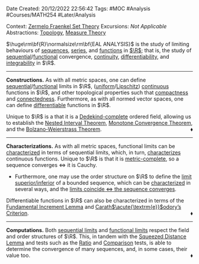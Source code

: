 <div class="topSpace"></div>

Date Created: 20/12/2022 22:56:42
Tags: #MOC #Analysis #Courses/MATH254 #Later/Analysis

Context: [Zermelo Fraenkel Set Theory](obsidian://open?file=TODO)
Excursions: _Not Applicable_
Abstractions: [Topology](obsidian://open?file=TODO), [Measure Theory](obsidian://open?file=TODO)

$\huge\rm\bf{R}\normalsize\rm\bf{EAL ANALYSIS}$ is the study of limiting behaviours of [sequences](Sequences%20in%20R.md), [series](Convergent%20and%20Divergent%20Series.md), and [functions](Functions%20in%20R.md) in [$\R$](Real%20Numbers.md); that is, the study of [sequential](Sequential%20Limits%20in%20R.md)/[functional](Functional%20Limits%20in%20R.md) convergence, [continuity](Continuous%20Function%20in%20R.md), [differentiability](Differentiable%20Function%20in%20R.md), and [integrability](obsidian://open?file=TODO) in $\R$.

---

**Constructions.** As with all metric spaces, one can define [sequential](Sequential%20Limits%20in%20R.md)/[functional](Functional%20Limits%20in%20R.md) limits in $\R$, ([uniform](Uniform%20Continuity.md)/[Lipschitz](Lipschitz%20Continuity.md)) [continuous](Continuous%20Function%20in%20R.md) functions in $\R$, and other topological properties such that [compactness](obsidian://open?file=TODO) and [connectedness](obsidian://open?file=TODO). Furthermore, as with all normed vector spaces, one can define [differentiable](Differentiable%20Function%20in%20R.md) functions in $\R$.

Unique to $\R$ is a that it is a [Dedekind-complete](Dedekind-complete%20Ordered%20Set.md) ordered field, allowing us to establish the [Nested Interval Theorem](Nested%20Interval%20Theorem.md), [Monotone Convergence Theorem](Monotone%20Convergence%20Theorem.md), and the [Bolzano-Weierstrass Theorem](Bolzano-Weierstrass%20Theorem.md).<span style="float:right;">$\blacklozenge$</span>

---

**Characterizations.** As with all metric spaces, functional limits can be [characterized](Sequential%20Criterion%20for%20Functional%20Limits.md) in terms of sequential limits, which, in turn, [characterizes](Sequential%20slash%20functional%20limit%20characterizations%20of%20continuity.md) continuous functions. Unique to $\R$ is that it is [metric-complete](Metric-completeness%20of%20R.md), so a sequence converges $\Leftrightarrow$ it is Cauchy.
* Furthermore, one may use the order structure on $\R$ to define the [limit superior$/$inferior](Limit%20Superior%20slash%20Inferior.md) of a bounded sequence, which can be [characterized](Criteria%20for%20limit%20superior%20slash%20inferior.md) in several ways, and the [limits coincide $\Leftrightarrow$ the sequence converges](Convergence%20Criteria%20in%20R.md).

Differentiable functions in $\R$ can also be characterized in terms of the [Fundamental Increment Lemma](Fundamental%20Increment%20Lemma.md) and [Carath$\acute{\textrm{e}}$odory$\textrm{'}$s Criterion](Caratheodory's%20Differentation%20Criterion.md).<span style="float:right;">$\blacklozenge$</span>

---

**Computations.** Both [sequential limits](Sequential%20Limit%20Theorems%20in%20R.md) and [functional limits](Functional%20Limit%20Theorems%20in%20R.md) respect the field and order structures of $\R$. This, in tandem with the [Squeezed Distance Lemma](Squeezed%20Distance%20Lemma.md) and tests such as the [Ratio](Ratio%20Test%20(Sequence).md) and [Comparison](Comparison%20Test%20(Sequence).md) tests, is able to determine the convergence of many sequences, and, in some cases, their value too.<span style="float:right;">$\blacklozenge$</span>
